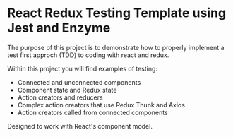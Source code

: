 # React Redux Testing Template using Jest and Enzyme

The purpose of this project is to demonstrate how to properly implement a test first approch (TDD) to coding with react and redux.

Within this project you will find examples of testing:

* Connected and unconnected components
* Component state and Redux state
* Action creators and reducers
* Complex action creators that use Redux Thunk and Axios
* Action creators called from connected components

Designed to work with React's component model.
